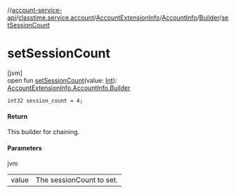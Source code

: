 //[account-service-api](../../../../../index.md)/[classtime.service.account](../../../index.md)/[AccountExtensionInfo](../../index.md)/[AccountInfo](../index.md)/[Builder](index.md)/[setSessionCount](set-session-count.md)

# setSessionCount

[jvm]\
open fun [setSessionCount](set-session-count.md)(value: [Int](https://kotlinlang.org/api/latest/jvm/stdlib/kotlin/-int/index.html)): [AccountExtensionInfo.AccountInfo.Builder](index.md)

`int32 session_count = 4;`

#### Return

This builder for chaining.

#### Parameters

jvm

| | |
|---|---|
| value | The sessionCount to set. |
